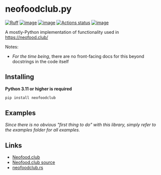 # neofoodclub.py

[![Ruff](https://img.shields.io/endpoint?url=https://raw.githubusercontent.com/astral-sh/ruff/main/assets/badge/v2.json)](https://github.com/astral-sh/ruff)
[![image](https://img.shields.io/pypi/v/neofoodclub.svg)](https://pypi.python.org/pypi/neofoodclub)
[![image](https://img.shields.io/pypi/l/neofoodclub.svg)](https://github.com/diceroll123/neofoodclub.py/blob/master/LICENSE)
[![Actions status](https://github.com/diceroll123/neofoodclub.py/workflows/CI/badge.svg)](https://github.com/diceroll123/neofoodclub.py/actions)
[![image](https://img.shields.io/pypi/pyversions/neofoodclub.svg)](https://pypi.python.org/pypi/neofoodclub)

A mostly-Python implementation of functionality used in https://neofood.club/

Notes:

- _For the time being_, there are no front-facing docs for this beyond docstrings in the code itself

## Installing

**Python 3.11 or higher is required**

```sh
pip install neofoodclub
```

## Examples

_Since there is no obvious "first thing to do" with this library, simply refer to the examples folder for all examples._

## Links

- [Neofood.club](https://neofood.club/)
- [Neofood.club source](https://github.com/diceroll123/neofoodclub)
- [neofoodclub.rs](https://github.com/diceroll123/neofoodclub.rs)
